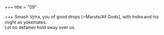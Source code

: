 +++
title = "09"

+++
Smash Vr̥tra, you of good drops [=Maruts/All Gods], with Indra and  his might as yokemates.  
Let no defamer hold sway over us.  